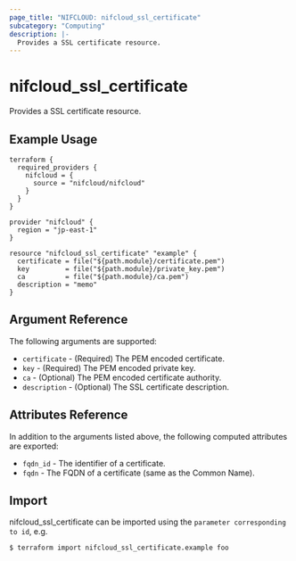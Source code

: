 ```yaml
---
page_title: "NIFCLOUD: nifcloud_ssl_certificate"
subcategory: "Computing"
description: |-
  Provides a SSL certificate resource.
---
```


# nifcloud_ssl_certificate

Provides a SSL certificate resource.

## Example Usage

```hcl
terraform {
  required_providers {
    nifcloud = {
      source = "nifcloud/nifcloud"
    }
  }
}

provider "nifcloud" {
  region = "jp-east-1"
}

resource "nifcloud_ssl_certificate" "example" {
  certificate = file("${path.module}/certificate.pem")
  key         = file("${path.module}/private_key.pem")
  ca          = file("${path.module}/ca.pem")
  description = "memo"
}

```

## Argument Reference

The following arguments are supported:

* `certificate` - (Required) The PEM encoded certificate.
* `key` - (Required) The PEM encoded private key.
* `ca` - (Optional) The PEM encoded certificate authority.
* `description` - (Optional) The SSL certificate description.

## Attributes Reference

In addition to the arguments listed above, the following computed attributes are exported:

* `fqdn_id` - The identifier of a certificate.
* `fqdn` - The FQDN of a certificate (same as the Common Name).

## Import

nifcloud_ssl_certificate can be imported using the `parameter corresponding to id`, e.g.

```
$ terraform import nifcloud_ssl_certificate.example foo
```
